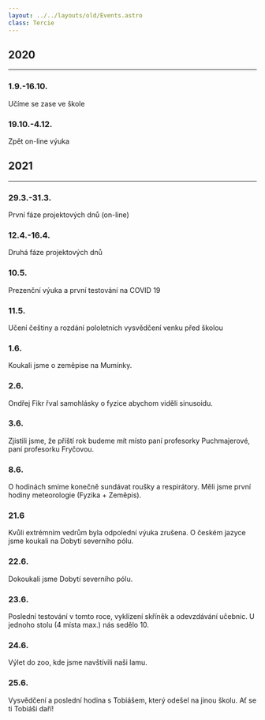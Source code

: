 ```yaml
---
layout: ../../layouts/old/Events.astro
class: Tercie
---
```


## 2020
---
### 1.9.-16.10.
Učíme se zase ve škole 

### 19.10.-4.12.
Zpět on-line výuka 

## 2021
---
### 29.3.-31.3.
První fáze projektových dnů (on-line) 

### 12.4.-16.4.
Druhá fáze projektových dnů 

### 10.5.
Prezenční výuka a první testování na COVID 19 

### 11.5.
Učení češtiny a rozdání pololetních vysvědčení venku před školou

### 1.6.
Koukali jsme o zeměpise na Mumínky. 

### 2.6.
Ondřej Fikr řval samohlásky o fyzice abychom viděli sinusoidu. 

### 3.6.
Zjistili jsme, že příští rok budeme mít místo paní profesorky Puchmajerové, paní profesorku Fryčovou. 

### 8.6.
O hodinách smíme konečně sundávat roušky a respirátory. Měli jsme první hodiny meteorologie (Fyzika + Zeměpis). 

### 21.6
Kvůli extrémním vedrům byla odpolední výuka zrušena. O českém jazyce jsme koukali na Dobytí severního pólu. 

### 22.6.
Dokoukali jsme Dobytí severního pólu. 

### 23.6.
Poslední testování v tomto roce, vyklízení skříněk a odevzdávání učebnic. U jednoho stolu (4 místa max.) nás sedělo 10. 

### 24.6.
Výlet do zoo, kde jsme navštívili naši lamu. 

### 25.6.
Vysvědčení a poslední hodina s Tobiášem, který odešel na jinou školu. Ať se ti Tobiáši daří!  
